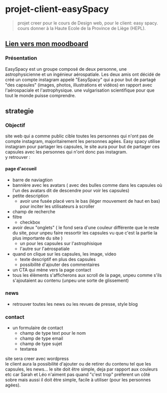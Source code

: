 # projet-client-easySpacy
> projet creer pour le cours de Design web, pour le client: easy spacy.
> cours donner à la Haute Ecole de la Province de Liège (HEPL).

## [Lien vers mon moodboard](https://app.milanote.com/1Ld3Iw1QVmEN5Z?p=YRIU0ZF8jN1)
### Présentation
EasySpacy est un groupe composé de deux personne, une astrophysicienne et un ingénieur aérospatiale. Les deux amis ont décidé de créé un compte instagram appelé "EasySpacy" qui a pour but de partagé "des capsules" (images, photos, illustrations et vidéos) en rapport avec l'aérospaciale et l'astrophysique. une vulgarisation scientifique pour que tout le monde puisse comprendre.

## strategie
### Objectif 
site web qui a comme public cible toutes les personnes qui n'ont pas de compte instagram, majoritairement les personnes agées. Easy spacy utilise instagram pour partager les capsules, le site aura pour but de partager ces capsules avec les personnes qui n'ont donc pas instagram.\
y retrouver :

#### page d'accueil 
* barre de naviagtion 
* bannière avec les avatars ( avec des bulles comme dans les capsules où l'un des avatars dit de descendre pour voir les capsules)
* petite description 
  * avoir une fusée placé vers le bas (léger mouvement de haut en bas) pour inciter les utilisateurs à scroller
* champ de recherche
* filtre 
  * checkbox 
* avoir deux "onglets" ( le fond sera d'une couleur différente que le reste du site, pour unpeu faire ressortir les capsules vu que c'est la partie la plus importante du site )
  * un pour les capsules sur l'astrophisique 
  * l'autre sur l'aérospatiale 
* quand on clique sur les capsules, les image, video 
  * texte descriptif en plus des capsules 
  * possibilité d'ajouter des commentaires
* un CTA qui mène vers la page contact
* tous les élèments s'afficherons aux scroll de la page, unpeu comme s'ils s'ajoutaient au contenu (unpeu une sorte de glissement)
### news 
* retrouver toutes les news ou les revues de presse, style blog 
### contact 
* un formulaire de contact 
  * champ de type text pour le nom 
  * champ de type email 
  * champ de type sujet 
  * textarea 
 
site sera creer avec wordpress\
le client aura la possibilité d'ajouter ou de retirer du contenu tel que les capsules, les news...
le site doit être simple, deja par rapport aux couleurs etc car Sarah et Léo n'aiment pas quand "c'est trop" préferent un côté sobre mais aussi il doit être simple, facile à utiliser (pour les personnes agées).
